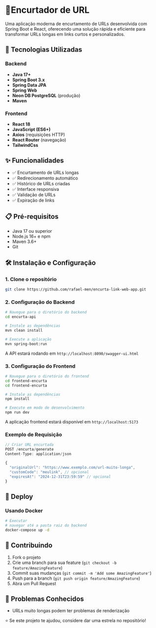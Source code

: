 # 🔗Encurtador de URL

Uma aplicação moderna de encurtamento de URLs desenvolvida com Spring Boot e React, oferecendo uma solução rápida e eficiente para transformar URLs longas em links curtos e personalizados.

## 🚀 Tecnologias Utilizadas

### Backend
- **Java 17+**
- **Spring Boot 3.x**
- **Spring Data JPA**
- **Spring Web**
- **Neon DB PostgreSQL** (produção)
- **Maven**

### Frontend
- **React 18**
- **JavaScript (ES6+)**
- **Axios** (requisições HTTP)
- **React Router** (navegação)
- **TailwindCss**

## ✨ Funcionalidades

- ✅ Encurtamento de URLs longas
- ✅ Redirecionamento automático
- ✅ Histórico de URLs criadas
- ✅ Interface responsiva
- ✅ Validação de URLs
- ✅ Expiração de links 

## 📋 Pré-requisitos

- Java 17 ou superior
- Node.js 16+ e npm
- Maven 3.6+
- Git

## 🛠️ Instalação e Configuração

### 1. Clone o repositório
```bash
git clone https://github.com/rafael-men/encurta-link-web-app.git
```

### 2. Configuração do Backend

```bash
# Navegue para o diretório do backend
cd encurta-api

# Instale as dependências
mvn clean install

# Execute a aplicação
mvn spring-boot:run
```

A API estará rodando em `http://localhost:8090/swagger-ui.html`

### 3. Configuração do Frontend

```bash
# Navegue para o diretório do frontend
cd frontend-encurta
cd frontend-encurta

# Instale as dependências
npm install

# Execute em modo de desenvolvimento
npm run dev
```

A aplicação frontend estará disponível em `http://localhost:5173`


### Exemplo de Requisição

```javascript
// Criar URL encurtada
POST /encurta/generate
Content-Type: application/json

{
  "originalUrl": "https://www.exemplo.com/url-muito-longa",
  "customCode": "meulink", // opcional
  "expiresAt": "2024-12-31T23:59:59" // opcional
}
```


## 🚀 Deploy

### Usando Docker

```bash
# Executar
# navegar até a pasta raiz do backend
docker-compose up -d
```


## 🤝 Contribuindo

1. Fork o projeto
2. Crie uma branch para sua feature (`git checkout -b feature/AmazingFeature`)
3. Commit suas mudanças (`git commit -m 'Add some AmazingFeature'`)
4. Push para a branch (`git push origin feature/AmazingFeature`)
5. Abra um Pull Request


## 🐛 Problemas Conhecidos

- URLs muito longas podem ter problemas de renderização

⭐ Se este projeto te ajudou, considere dar uma estrela no repositório!
